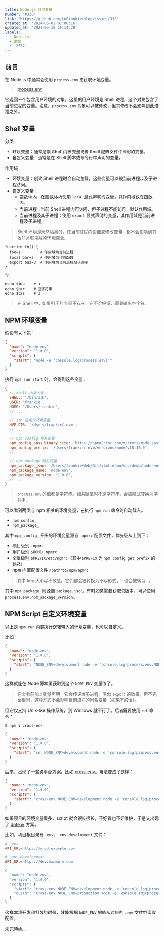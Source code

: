 ```yaml
---
title: Node.js 环境变量
number: '#338'
link: 'https://github.com/toFrankie/blog/issues/338'
created_at: '2024-05-02 02:00:16'
updated_at: '2024-05-19 19:14:29'
labels:
  - Node.js
  - 前端
  - '2024'
---
```

## 前言

在 Node.js 中通常会使用 `process.env` 来获取环境变量。

> [process.env](https://nodejs.org/docs/v20.12.1/api/process.html#processenv)

它返回一个包含用户环境的对象。这里的用户环境是 Shell 进程，这个对象包含了当前进程的变量。注意，`process.env` 对象可以被修改，但其修改不会影响到此进程之外。

## Shell 变量

分类：

- 环境变量：通常是指 Shell 内置变量或者 Shell 配置文件中声明的变量。
- 自定义变量：通常是在 Shell 脚本或命令行中声明的变量。

作用域：

- 环境变量：创建 Shell 进程时会自动加载，这些变量可以被当前进程以及子进程访问。
- 自定义变量：
    - 函数体内：在函数体内使用 `local` 显式声明的变量，其作用域仅在函数内。
    - 当前进程：当前 Shell 进程内可访问，但子进程不能访问。默认作用域。
    - 当前进程及其子进程：使用 `export` 显式声明的变量，其作用域是当前进程及子进程。 

> Shell 环境是天然隔离的，在当前进程内设置或修改变量，都不会影响到其他非关联进程的环境变量。

```shell
function fn() {
  foo=1         # 作用域为当前进程
  local bar=2   # 作用域为当前函数
  export baz=3  # 作用域为当前进程及子进程
}

fn

echo $foo    # 1
echo $bar    # 空字符串
echo $baz    # 3
```

> 在 Shell 中，如果引用的变量不存在，它不会报错，而是输出空字符。

## NPM 环境变量

假设有以下包：

```json
{
  "name": "node-env",
  "version": "1.0.0",
  "scripts": {
    "start": "node -e 'console.log(process.env)'"
  }
}
```

执行 `npm run start` 时，会得到这些变量：

```js
{
  // Shell 内置变量
  SHELL: '/bin/zsh',
  USER: 'frankie',
  HOME: '/Users/frankie',
  // ...
  
  // zsh 自定义环境变量
  NVM_DIR: '/Users/frankie/.nvm',
  // ...
  
  // npm config 相关变量
  npm_config_sass_binary_site: 'https://npmmirror.com/mirrors/node-sass',
  npm_config_prefix: '/Users/frankie/.nvm/versions/node/v18.16.0',
  // ...
  
  // npm package 相关变量
  npm_package_json: '/Users/frankie/Web/Git/html-demo/src/demo/node-env/package.json',
  npm_package_name: 'node-env',
  npm_package_version: '1.0.0',
  // ...
}
```
> `process.env` 的值都是字符串。如果赋值时不是字符串，会被隐式转换为字符串。

可以看到两类与 npm 相关的环境变量，在执行 `npm run` 命令时自动载入。

- `npm_config_`
- `npm_package_`

其中 `npm_config_` 开头的环境变量源自 `.npmrc` 配置文件，优先级从上到下：

- 项目级别 `.npmrc`
- 用户级别 `$HOME/.npmrc`
- 全局级别 `$PREFIX/etc/npmrc`（其中 `$PREFIX` 为 `npm config get prefix` 的路径）
- npm 内置配置文件 `/path/to/npm/npmrc` 

> 其中 key 大小写不敏感，它们都会被转换为小写形式，`-` 也会被转为 `_`。

其中 `npm_package_` 则源自 `package.json`。有时如果需要获取包版本，可以使用 `process.env.npm_package_version`。

## NPM Script 自定义环境变量

以上是 `npm run` 内部执行逻辑带入的环境变量，也可以自定义。

比如：

```json
{
  "name": "node-env",
  "version": "1.0.0",
  "scripts": {
    "start": "NODE_ENV=development node -e 'console.log(process.env.NODE_ENV)'"
  }
}
```

这样就能在 Node 脚本里获取到这个 `NODE_ENV` 变量值了。

> 在命令前加上变量声明，它会传递给子进程。类似 `export` 的效果，但不完全相同，这种方式不会影响当前进程的同名变量（如果有的话）。

但它仅支持 Unix-like 操作系统，到 Windows 就不行了。后者需要使用 `set` 命令：

```shell
$ npm i cross-env
```

```json
{
  "name": "node-env",
  "version": "1.0.0",
  "scripts": {
    "start": "set NODE_ENV=development node -e 'console.log(process.env.NODE_ENV)'"
  }
}
```

后来，出现了一些跨平台方案，比如 [cross-env](https://github.com/kentcdodds/cross-env)。用法变成了这样：

```json
{
  "name": "node-env",
  "version": "1.0.0",
  "scripts": {
    "start": "cross-env NODE_ENV=development node -e 'console.log(process.env.NODE_ENV)'"
  }
}
```

如果项目的环境变量很多，script 就会很长很长，不好看也不好维护，于是又出现了 [dotenv](https://www.dotenv.org/) 方案。

比如，项目根目录有 `.env`、`.env.development` 文件：

```ini
# .env
API_URL=https://prod.example.com
```

```ini
# .env.development
API_URL=https://dev.example.com
```

```js
{
  "name": "node-env",
  "version": "1.0.0",
  "scripts": {
    "start": "cross-env NODE_ENV=development node -e 'console.log(process.env.API_URL)'",
    "build": "cross-env NODE_ENV=production node -e 'console.log(process.env.API_URL)'"
  }
}
```

这样本地开发和打包的时候，就能根据 `NODE_ENV` 的值从对应的 `.env` 文件中读取配置。





<!--

> Windows 操作系统上，环境变量不区分大小写。

不同操作系统，方式还不一样。

## NODE_ENV 是什么？

按环境区分 API、跨端构建工具的条件编译等都是很常见的应用场景。

那么，

- `NODE_ENV` 是什么？
- `NODE_ENV` 从哪里来？
- `NODE_ENV` 如何定义？

> [process.env](https://nodejs.org/docs/v20.12.1/api/process.html#processenv)

> `NODE_ENV` 只是 `process.env` 里一个算是约定俗成的变量罢了，常用于区分开发/生产模式。有点像 git remote 里的 origin 那味道。

`process.env` 返回一个包含用户环境的对象。换句话说，它里面包含了当前 Shell 进程的变量，所以 `process.env.PATH` 和 `echo $PATH` 的结果是一样的。

但反过来，新增/修改了 `process.env` 某个属性的值不会影响到 Shell 进程内的变量。比如，在 Node 脚本内设置 `process.env.FOO` 的值，但 `echo $FOO` 并没有得到值 `BAR`。

```shell
$ node -e 'process.env.FOO = "BAR"; console.log(process.env.FOO)' && echo $FOO
BAR


```

> 在 Shell 中，如果引用的变量不存在，它不会报错，而是输出空字符。


### Shell 变量

在 Shell 里，使用 `env` 命令可以查看当前进程的变量。

```ini
USER=frankie
SHELL=/bin/zsh
HOME=/Users/frankie
_=/usr/bin/env
```

这些在 Node 脚本中可以通过 `process.env` 获取到。

```js
{
  USER: 'frankie',
  SHELL: '/bin/zsh',
  HOME: '/Users/frankie',
  _: '/Users/frankie/.nvm/versions/node/v18.16.1/bin/node'
}
```
-->


未完待续...
